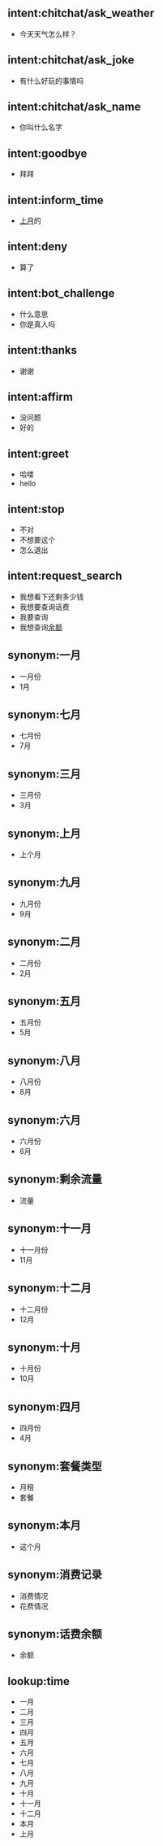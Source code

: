 ## intent:chitchat/ask_weather
- 今天天气怎么样？

## intent:chitchat/ask_joke
- 有什么好玩的事情吗

## intent:chitchat/ask_name
- 你叫什么名字

## intent:goodbye
- 拜拜

## intent:inform_time
- [上月](time)的

## intent:deny
- 算了

## intent:bot_challenge
- 什么意思
- 你是真人吗

## intent:thanks
- 谢谢

## intent:affirm
- 没问题
- 好的

## intent:greet
- 哈喽
- hello

## intent:stop
- 不对
- 不想要这个
- 怎么退出

## intent:request_search
- 我想看下还剩多少钱
- 我想要查询话费
- 我要查询
- 我想查询[余额](item)

## synonym:一月
- 一月份
- 1月

## synonym:七月
- 七月份
- 7月

## synonym:三月
- 三月份
- 3月

## synonym:上月
- 上个月

## synonym:九月
- 九月份
- 9月

## synonym:二月
- 二月份
- 2月

## synonym:五月
- 五月份
- 5月

## synonym:八月
- 八月份
- 8月

## synonym:六月
- 六月份
- 6月

## synonym:剩余流量
- 流量

## synonym:十一月
- 十一月份
- 11月

## synonym:十二月
- 十二月份
- 12月

## synonym:十月
- 十月份
- 10月

## synonym:四月
- 四月份
- 4月

## synonym:套餐类型
- 月租
- 套餐

## synonym:本月
- 这个月

## synonym:消费记录
- 消费情况
- 花费情况

## synonym:话费余额
- 余额

## lookup:time
- 一月
- 二月
- 三月
- 四月
- 五月
- 六月
- 七月
- 八月
- 九月
- 十月
- 十一月
- 十二月
- 本月
- 上月

